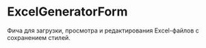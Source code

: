 # ExcelGeneratorForm

Фича для загрузки, просмотра и редактирования Excel-файлов с сохранением стилей. 